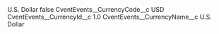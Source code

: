 <?xml version="1.0" encoding="UTF-8"?>
<CustomMetadata xmlns="http://soap.sforce.com/2006/04/metadata" xmlns:xsi="http://www.w3.org/2001/XMLSchema-instance" xmlns:xsd="http://www.w3.org/2001/XMLSchema">
    <label>U.S. Dollar</label>
    <protected>false</protected>
    <values>
        <field>CventEvents__CurrencyCode__c</field>
        <value xsi:type="xsd:string">USD</value>
    </values>
    <values>
        <field>CventEvents__CurrencyId__c</field>
        <value xsi:type="xsd:double">1.0</value>
    </values>
    <values>
        <field>CventEvents__CurrencyName__c</field>
        <value xsi:type="xsd:string">U.S. Dollar</value>
    </values>
</CustomMetadata>
